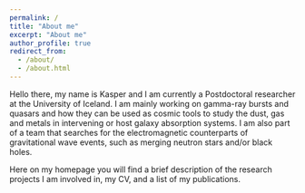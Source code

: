 ```yaml
---
permalink: /
title: "About me"
excerpt: "About me"
author_profile: true
redirect_from: 
  - /about/
  - /about.html
---
```


Hello there, my name is Kasper and I am currently a Postdoctoral researcher at the University of Iceland. I am mainly working on gamma-ray bursts and quasars and how they can be used as cosmic tools to study the dust, gas and metals in intervening or host galaxy absorption systems. I am also part of a team that searches for the electromagnetic counterparts of gravitational wave events, such as merging neutron stars and/or black holes.

Here on my homepage you will find a brief description of the research projects I am involved in, my CV, and a list of my publications.
